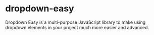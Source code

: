 # dropdown-easy
Dropdown Easy is a multi-purpose JavaScript library to make using dropdown elements in your project much more easier and advanced.
